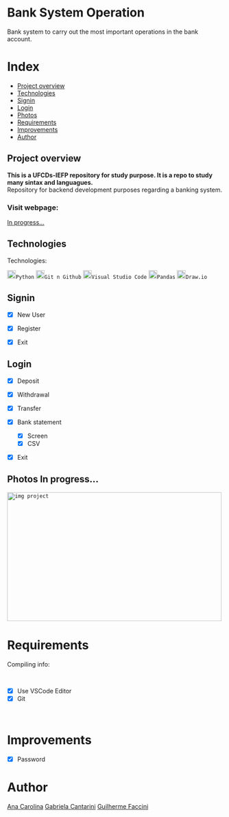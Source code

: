 # Bank System Operation

Bank system to carry out the most important operations in the bank account.

# Index

- [Project overview](#id01)
- [Technologies](#id02)
- [Signin](#id03)
- [Login](#id04)
- [Photos](#id05)
- [Requirements](#id06)
- [Improvements](#id07)
- [Author](#id08)



## Project overview <a name="id01"></a>

**This is a UFCDs-IEFP repository for study purpose. It is a repo to study many sintax and languagues.**
<br />Repository for backend development purposes regarding a banking system.

<h3>Visit webpage: </h3><a href="">In progress...</a>


## Technologies <a name="#id02"></a>

Technologies:<br/>

<code><img height="20" src="" alt="img">Python</code>
<code><img height="20" src="" alt="img">Git n Github</code>
<code><img height="20" src="" alt="img">Visual Studio Code</code>
<code><img height="20" src="" alt="img">Pandas</code>
<code><img height="20" src="" alt="img">Draw.io</code>

## Signin <a name="id03"></a>

- [x] New User
- [x] Register
- [x] Exit


## Login<a name="id04"></a>

- [x] Deposit
- [x] Withdrawal
- [x] Transfer
- [x] Bank statement
    - [x] Screen
    - [x] CSV
- [x] Exit


## Photos <a name="id05">In progress...</a>
<code><img height="300" width="500" src="" alt="img project"></code>



# Requirements <a name="id06"></a>
<p>Compiling info:</p>

<br />

- [x] Use VSCode Editor
- [x] Git

<br />

# Improvements <a name="id07"></a>

- [x] Password


# Author <a name="id08"></a>

<a href="h">Ana Carolina</a>
<a href="https://www.linkedin.com/in/gabrielacantarini/">Gabriela Cantarini</a>
<a href="h">Guilherme Faccini</a>